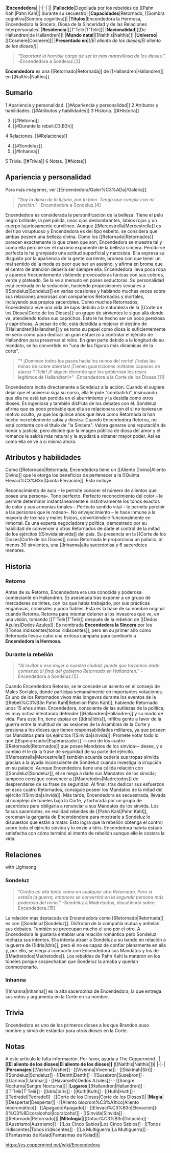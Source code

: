

|**Encendedora**|
|-|-|
||
|**Fallecido**|Degollada por los rebeldes de [[Pahn Kahl\|Pahn Kahl]] durante su secuestro|
|**Capacidades**|Retornado, [[Sombra cognitiva\|Sombra cognitiva]]|
|**Títulos**|Encendedora la Hermosa, Encendedora la Sincera, Diosa de la Sinceridad y de las Relaciones Interpersonales|
|**Residencia**|[[T'Telir\|T'Telir]]|
|**Nacionalidad**|[[De Hallandren\|de Hallandren]]|
|**Mundo natal**|[[Nalthis\|Nalthis]]|
|**Universo**|[[Cosmere\|Cosmere]]|
|**Presentado en**|*[[El aliento de los dioses\|El aliento de los dioses]]*|

>“*Soportaré la horrible carga de ser la más maravillosa de los dioses.*”
\-Encendedora a Sondeluz.[3]


**Encendedora** es una [[Retornado\|Retornada]] de [[Hallandren\|Hallandren]] en [[Nalthis\|Nalthis]].

## Sumario

1 Apariencia y personalidad. [[#Apariencia y personalidad]] 
2 Atributos y habilidades. [[#Atributos y habilidades]] 
3 Historia. [[#Historia]] 

3. [[#Retorno]] 
3. [[#Durante la rebeli.C3.B3n]] 


4 Relaciones. [[#Relaciones]] 

4. [[#Sondeluz]] 
4. [[#Inhanna]] 


5 Trivia. [[#Trivia]] 
6 Notas. [[#Notas]] 


## Apariencia y personalidad
 
Para más imágenes, ver [[Encendedora/Galer%C3%ADa\|/Galería]].
>“*Soy la diosa de la lujuria, por tu bien. Tengo que cumplir con mi función.*”
\-Encendedora a Sondeluz.[4]


Encendedora es considerada la personificación de la belleza. Tiene el pelo negro brillante, la piel pálida, unos ojos deslumbrantes, labios rojos y un cuerpo lujuriosamente curvilíneo.  Aunque [[Mercestrella\|Mercestrella]] es del tipo voluptuoso y Encendedora es del tipo esbelto, se considera que ambas poseen una belleza divina. Como los [[Retornado\|Retornados]] parecen exactamente lo que creen que son, Encendedora se muestra tal y como ella percibe ser el máximo exponente de la belleza sincera. Percibirse perfecta le ha granjeado una actitud superficial y narcisista. Ella expresa su disgusto por la apariencia de la gente corriente, bromea con que tener un mal sentido de la moda es peor que ser un asesino, y afirma en broma que el centro de atención debería ser siempre ella. 
Encendedora lleva poca ropa y aparece frecuentemente vistiendo provocadoras túnicas con sus colores, verde y plateado. Se la ve a menudo en poses seductoras. Su personalidad está centrada en la seducción, haciendo proposiciones sexuales a [[Sondeluz\|Sondeluz]] en varias ocasiones y hablando muchas veces sobre sus relaciones amorosas con compañeros Retornados y mortales, incluyendo sus propios sacerdotes. 
Como muchos Retornados, Encendedora vive una vida de lujos debido a la naturaleza de la [[Corte de los Dioses\|Corte de los Dioses]]: un grupo de sirvientes le sigue allá donde va, atendiendo todos sus caprichos. Esto le ha hecho ser un poco perezosa y caprichosa. A pesar de ello, está decidida a mejorar el destino de [[Hallandren\|Hallandren]] y se toma su papel como diosa lo suficientemente en serio como para dedicar un gran esfuerzo a controlar el ejército de Hallandren para preservar el reino. En gran parte debido a la longitud de su mandato, se ha convertido en "una de las figuras más dinámicas de la corte".

>“* ¡Dominan todos los pasos hacia los reinos del norte! ¡Todas las minas de cobre abiertas! ¡Tienen guarniciones militares capaces de atacar T'Telir! ¡Y siguen diciendo que los gobiernan los reyes legítimos de Hallandren!*”
\-Encendedora a la Corte de los Dioses.[11]


Encendedora incita directamente a Sondeluz a la acción. Cuando él sugiere dejar que el universo siga su curso, ella le pide "combatirlo", insinuando que ella no está tan perdida en el aburrimiento y la desidia como otros dioses. Es ingeniosa y también disfruta de los debates con él. Sondeluz afirma que es poco probable que ella se relacionara con él si no tuviera un motivo oculto, ya que los quince años que lleva como Retornada la han hecho increíblemente sabia y diestra.
Cuando Encendedora Retorna, no está contenta con el título de "la Sincera". Valora ganarse una reputación de honor y justicia, pero decide que la imagen pública de diosa del amor y el romance le saldrá más natural y le ayudará a obtener mayor poder. Así es como ella se ve a sí misma ahora.

## Atributos y habilidades
 
Como [[Retornado|Retornada, Encendedora tiene un [[Aliento Divino\|Aliento Divino]] que le otorga los beneficios de pertenecer a la [[Quinta Elevaci%C3%B3n\|Quinta Elevación]]. Esto incluye:

Reconocimiento de aura – le permite conocer el número de alientos que posee una persona–.
Tono perfecto.
Perfecto reconocimiento del color – le permite determinar instantáneamente e instintivamente los tonos exactos de color y sus armonías tonales–.
Perfecto sentido vital – le permite percibir a las personas que le rodean–.
No envejecimiento – le hace inmune a la mayoría de toxinas y males físicos, convirtiéndole funcionalmente en inmortal.
Es una experta negociadora y política, demostrado por su habilidad de convencer a otros Retornados de darle el control de la mitad de los ejércitos [[Sinvida\|sinvida]] del país.
Su presencia en la [[Corte de los Dioses\|Corte de los Dioses]] como Retornada le proporciona un palacio, al menos 30 sirvientes, una [[Inhanna|alta sacerdotisa y 6 sacerdotes menores.

## Historia
 
### Retorno
Antes de su Retorno, Encendedora era una conocida y poderosa comerciante en Hallandren. Es asesinada tras exponer a un grupo de mercaderes de tintes, con los que había trabajado, por sus prácticas engañosas, criminales y poco fiables. Esta es la base de su nombre original cuando Retorna.
Retorna para intentar detener a los invasores que ve, en una visión, tomando [[T'Telir\|T'Telir]] después de la rebelión de [[Dedos Azules\|Dedos Azules]]. Es nombrada **Encendedora la Sincera** por los [[Tonos iridiscentes\|tonos iridiscentes]], pero en su primer año como Retornada lleva a cabo una exitosa campaña para cambiarlo a **Encendedora la Hermosa**.

### Durante la rebelión
>“*Al invitar a esa mujer a nuestra ciudad, puede que hayamos dado comienzo al final del gobierno Retornado en Hallandren.*”
\-Encendedora a Sondeluz.[5]


Cuando Encendedora Retorna, se le concede un asiento en el consejo de Males Sociales, donde participa semanalmente en importantes votaciones. Es uno de los Retornados vivos más longevos durante los eventos de la [[Rebeli%C3%B3n Pahn Kahl\|Rebelión Pahn Kahl]], habiendo Retornado unos 15 años antes.
Encendedora, consciente de las sutilezas de la política, es muy activa intentando defender [[Hallandren\|Hallandren]] y su modo de vida. Para este fin, tiene espías en [[Idris\|Idris]], infiltra gente a favor de la guerra entre la multitud de las sesiones de la Asamblea de la Corte y presiona a los dioses que tienen responsabilidades militares, ya que poseen los Mandatos para los ejércitos [[Sinvida\|sinvida]]. Promete votar todo lo que [[Esperanzador\|Esperanzador]] –– uno de los cuatro [[Retornado\|Retornados]] que posee Mandatos de los sinvida–– desee, y a cambio él le da la frase de seguridad de su parte del ejército. [[Mercestrella\|Mercestrella]] también acuerda cederle sus tropas sinvida gracias a la ayuda inconsciente de Sondeluz cuando investiga la irrupción en su palacio. Aunque Encendedora tiene una cálida relación con [[Sondeluz\|Sondeluz]], él se niega a darle sus Mandatos de los sinvida; tampoco consigue convencer a [[Madretodos\|Madretodos]] de desprenderse de su frase de seguridad. Al final, tras dedicar sus esfuerzos en esos cuatro Retornados, consiguie poseer los Mandatos de la mitad del ejército [[Sinvida\|sinvida]].
Más tarde, Encendedora es secuestrada, llevada al complejo de túneles bajo la Corte, y torturada por un grupo de sacerdotes para obligarla a renunciar a sus Mandatos de los sinvida. Los falsos sacerdotes, en realidad rebeldes de [[Pahn Kahl\|Pahn Kahl]], cercenan la garganta de Encendendora para mostrarle a Sondeluz lo dispuestos que están a matar. Esto logra que la rebelión obtenga el control sobre todo el ejército sinvida y lo envíe a Idris.
Encendedora habría estado satisfecha con cómo terminó el intento de rebelión aunque ello le costara la vida.

## Relaciones
  with Lightsong
### Sondeluz
>“*Confío en ella tanto como en cualquier otro Retornado. Pero si estalla la guerra, entonces se convertirá en la segunda persona más poderosa del reino.*”
\-Sondeluz a Madretodos, discutiendo sobre Encendedora.[15]


La relación más destacada de Encendedora como [[Retornado\|Retornada]] es con [[Sondeluz\|Sondeluz]]. Disfrutan de la compañía mutua y anhelan sus debates. También se preocupan mucho el uno por el otro. A Encendedora le gustaría entablar una relación romántica pero Sondeluz rechaza sus intentos. Ella intenta atraer a Sondeluz a su bando en relación a la guerra de [[Idris\|Idris]], pero él no es capaz de confiar plenamente en ella y, por ello, se niega a compartir con Encendedora sus Mandatos y los de [[Madretodos\|Madretodos]]. Los rebeldes de Pahn Kahl la mataron en los túneles porque sospechaban que Sondeluz la amaba y querían conmocionarlo.

### Inhanna
[[Inhanna\|Inhanna]] es la alta sacerdotisa de Encendedora, la que entrega sus votos y argumenta en la Corte en su nombre.

## Trivia
Encendedora es uno de los primeros dioses a los que Brandon puso nombre y sirvió de estándar para otros dioses en la Corte.
## Notas

A este artículo le falta información. Por favor, ayuda a The Coppermind .
|**[[El aliento de los dioses\|El aliento de los dioses]] (**[[Nalthis\|Nalthis]]**)**|
|-|-|
|**Personajes**|[[Vasher\|Vasher]] · [[Vivenna\|Vivenna]] · [[Sisirinah\|Siri]] · [[Sondeluz\|Sondeluz]] · [[Denth\|Denth]] · [[Susebron\|Susebron]] · [[Llarimar\|Llarimar]] · [[Havarseth\|Dedos Azules]] ·  · [[Sangre Nocturna\|Sangre Nocturna]]|
|**Lugares**|[[Hallandren\|Hallandren]] · [[T'Telir\|T'Telir]] · [[Idris\|Idris]] · [[Kuth\|Kuth]] · [[Huth\|Huth]] · [[Tedradel\|Tedradel]] · [[Corte de los Dioses\|Corte de los Dioses]]|
|**Magia**|[[Despertar\|Despertar]] · [[Aliento biocrom%C3%A1tico\|Aliento biocromático]] · [[Apagado\|Apagado]] · [[Elevaci%C3%B3n\|Elevación]]· [[%C3%8Dcoralcohol\|Ícoralcohol]] · [[Sinvida\|Sinvida]] · [[Retornado\|Retornado]]|
|**Mitología**|[[Dotaci%C3%B3n\|Dotación]] · [[Austrismo\|Austrismo]] · [[Los Cinco Sabios\|Los Cinco Sabios]] · [[Tonos iridiscentes\|Tonos iridiscentes]] · [[La Multiguerra\|La Multiguerra]] · [[Fantasmas de Kalad\|Fantasmas de Kalad]]|



https://es.coppermind.net/wiki/Encendedora